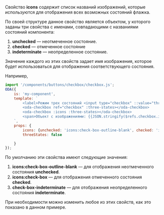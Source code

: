 Свойство **icons** содержит список названий изображений, которые используются для отображения всех возможных состояний флажка.

По своей структуре данное свойство является объектом, у которого заданы три свойства с именами, совпадающими с названиями состояний компонента:

1. **unchecked** — неотмеченное состояние.
1. **checked** — отмеченное состояние
1. **indeterminate** — неопределенное состояние.

Значение каждого из этих свойств задает имя изображения, которое будет использоваться для отображения соответствующего состояния.

Например,

```javascript _run_line_edit_loadoda_[my-component.js]
import '/components/buttons/checkbox/checkbox.js';
ODA({
    is: 'my-component',
    template: `
        <label>Режим трех состояний <input type="checkbox" ::value="threeStates"></label>
        <oda-checkbox ref="checkbox" :three-states></oda-checkbox>
        <oda-checkbox :icons :three-states></oda-checkbox>
        <span>Объект с изображениями: {{JSON.stringify($refs.checkbox.icons)}}</span>
    `,
    props: {
        icons: {unchecked: 'icons:check-box-outline-blank', checked: 'icons:star', indeterminate: 'icons:favorite'},
        threeStates: false

    }
});
```

По умолчанию эти свойства имеют следующие значения:

1. **icons:check-box-outline-blank** — для отображения неотмеченного состояния **unchecked**.
1. **icons:check-box** — для отображения отмеченного состояния **checked**.
1. **check-box-indeterminate** — для отображения неопределенного состояния **indeterminate**.

При необходимости можно изменить любое из этих свойств, как это показано в данном примере.
